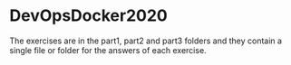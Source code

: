# DevOpsDocker2020

The exercises are in the part1, part2 and part3 folders and they contain a single file or folder for the answers of each exercise.
